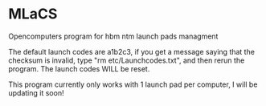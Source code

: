 # MLaCS
Opencomputers program for hbm ntm launch pads managment

The default launch codes are a1b2c3, if you get a message saying that the checksum is invalid, type "rm etc/Launchcodes.txt", and then rerun the program. The launch codes WILL be reset.

This program currently only works with 1 launch pad per computer, I will be updating it soon!

